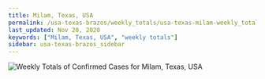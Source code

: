 ```yaml
---
title: Milam, Texas, USA
permalink: /usa-texas-brazos/weekly_totals/usa-texas-milam-weekly_totals.html
last_updated: Nov 20, 2020
keywords: ["Milam, Texas, USA", "weekly totals"]
sidebar: usa-texas-brazos_sidebar
---
```


![Weekly Totals of Confirmed Cases for Milam, Texas, USA](/covid_tracker/images/graphs/usa-texas-milam-weekly_totals_graph.png)

